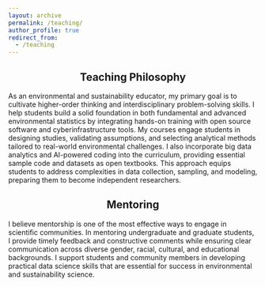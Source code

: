 ```yaml
---
layout: archive
permalink: /teaching/
author_profile: true
redirect_from:
  - /teaching
---
```


<!-- Google tag (gtag.js) -->
<script async src="https://www.googletagmanager.com/gtag/js?id=G-2QHZKG68W9"></script>
<script>
  window.dataLayer = window.dataLayer || [];
  function gtag(){dataLayer.push(arguments);}
  gtag('js', new Date());

  gtag('config', 'G-2QHZKG68W9');
</script>

<h2 style="text-align: center;">Teaching Philosophy</h2>
As an environmental and sustainability educator, my primary goal is to cultivate higher-order thinking and interdisciplinary problem-solving skills. I help students build a solid foundation in both fundamental and advanced environmental statistics by integrating hands-on training with open source software and cyberinfrastructure tools. My courses engage students in designing studies, validating assumptions, and selecting analytical methods tailored to real-world environmental challenges. I also incorporate big data analytics and AI-powered coding into the curriculum, providing essential sample code and datasets as open textbooks. This approach equips students to address complexities in data collection, sampling, and modeling, preparing them to become independent researchers.

<h2 style="text-align: center;">Mentoring</h2>
I believe mentorship is one of the most effective ways to engage in scientific communities. In mentoring undergraduate and graduate students, I provide timely feedback and constructive comments while ensuring clear communication across diverse gender, racial, cultural, and educational backgrounds. I support students and community members in developing practical data science skills that are essential for success in environmental and sustainability science.

